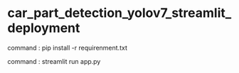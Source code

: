 # car_part_detection_yolov7_streamlit_deployment

command : pip install -r requirenment.txt

command : streamlit run app.py
